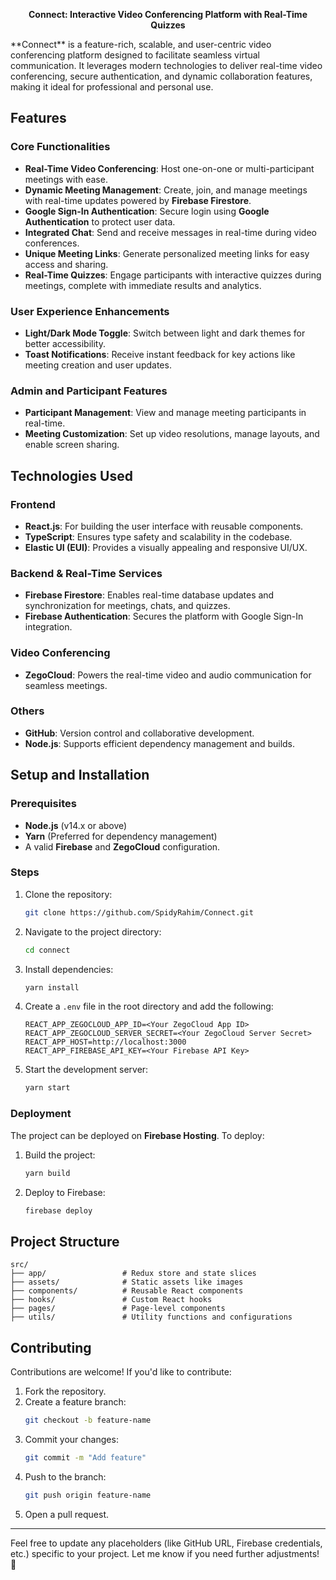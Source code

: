 <p align="center">
  <strong>Connect: Interactive Video Conferencing Platform with Real-Time Quizzes</strong>
</p>
**Connect** is a feature-rich, scalable, and user-centric video conferencing platform designed to facilitate seamless virtual communication. It leverages modern technologies to deliver real-time video conferencing, secure authentication, and dynamic collaboration features, making it ideal for professional and personal use.

## **Features**

### **Core Functionalities**
- **Real-Time Video Conferencing**: Host one-on-one or multi-participant meetings with ease.
- **Dynamic Meeting Management**: Create, join, and manage meetings with real-time updates powered by **Firebase Firestore**.
- **Google Sign-In Authentication**: Secure login using **Google Authentication** to protect user data.
- **Integrated Chat**: Send and receive messages in real-time during video conferences.
- **Unique Meeting Links**: Generate personalized meeting links for easy access and sharing.
- **Real-Time Quizzes**: Engage participants with interactive quizzes during meetings, complete with immediate results and analytics.

### **User Experience Enhancements**
- **Light/Dark Mode Toggle**: Switch between light and dark themes for better accessibility.
- **Toast Notifications**: Receive instant feedback for key actions like meeting creation and user updates.

### **Admin and Participant Features**
- **Participant Management**: View and manage meeting participants in real-time.
- **Meeting Customization**: Set up video resolutions, manage layouts, and enable screen sharing.

## **Technologies Used**

### **Frontend**
- **React.js**: For building the user interface with reusable components.
- **TypeScript**: Ensures type safety and scalability in the codebase.
- **Elastic UI (EUI)**: Provides a visually appealing and responsive UI/UX.

### **Backend & Real-Time Services**
- **Firebase Firestore**: Enables real-time database updates and synchronization for meetings, chats, and quizzes.
- **Firebase Authentication**: Secures the platform with Google Sign-In integration.

### **Video Conferencing**
- **ZegoCloud**: Powers the real-time video and audio communication for seamless meetings.

### **Others**
- **GitHub**: Version control and collaborative development.
- **Node.js**: Supports efficient dependency management and builds.

## **Setup and Installation**

### **Prerequisites**
- **Node.js** (v14.x or above)
- **Yarn** (Preferred for dependency management)
- A valid **Firebase** and **ZegoCloud** configuration.

### **Steps**
1. Clone the repository:
   ```bash
   git clone https://github.com/SpidyRahim/Connect.git
   ```
2. Navigate to the project directory:
   ```bash
   cd connect
   ```
3. Install dependencies:
   ```bash
   yarn install
   ```
4. Create a `.env` file in the root directory and add the following:
   ```
   REACT_APP_ZEGOCLOUD_APP_ID=<Your ZegoCloud App ID>
   REACT_APP_ZEGOCLOUD_SERVER_SECRET=<Your ZegoCloud Server Secret>
   REACT_APP_HOST=http://localhost:3000
   REACT_APP_FIREBASE_API_KEY=<Your Firebase API Key>
   ```
5. Start the development server:
   ```bash
   yarn start
   ```

### **Deployment**
The project can be deployed on **Firebase Hosting**. To deploy:
1. Build the project:
   ```bash
   yarn build
   ```
2. Deploy to Firebase:
   ```bash
   firebase deploy
   ```

## **Project Structure**
```plaintext
src/
├── app/                 # Redux store and state slices
├── assets/              # Static assets like images
├── components/          # Reusable React components
├── hooks/               # Custom React hooks
├── pages/               # Page-level components
├── utils/               # Utility functions and configurations
```

## **Contributing**
Contributions are welcome! If you'd like to contribute:
1. Fork the repository.
2. Create a feature branch:
   ```bash
   git checkout -b feature-name
   ```
3. Commit your changes:
   ```bash
   git commit -m "Add feature"
   ```
4. Push to the branch:
   ```bash
   git push origin feature-name
   ```
5. Open a pull request.

---

Feel free to update any placeholders (like GitHub URL, Firebase credentials, etc.) specific to your project. Let me know if you need further adjustments! 🚀